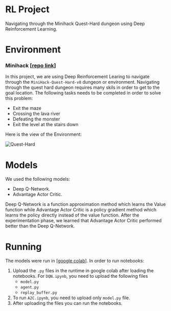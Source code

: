 # RL Project
Navigating through the Minihack Quest-Hard dungeon using Deep Reinforcement Learning.

# Environment
### Minihack [[repo link](https://github.com/facebookresearch/minihack)]
In this project, we are using Deep Reinforcement Learing to navigate through the `MiniHack-Quest-Hard-v0` dungeon or environment. Navigating through the quest hard dungeon requires many skils in order to get to the goal location. The following tasks needs to be completed in order to solve this problem:

- Exit the maze
- Crossing the lava river
- Defeating the monster
- Exit the level at the stairs down


Here is the view of the Environment:

![Quest-Hard](https://user-images.githubusercontent.com/42907395/141273959-517c8af9-c9b1-4ded-a62f-343b9a631958.png)

# Models
We used the following models:
- Deep Q-Network.
- Advantage Actor Critic.

Deep Q-Network is a function approximation method which learns the Value function while Advantage Actor Critic is a policy gradient method which learns the policy directly instead of the value function. After the experimentation phase, we learned that Advantage Actor Critic performed better than the Deep Q-Network. 

# Running
The models were run in [[google colab](https://colab.research.google.com/)]. In order to run notebooks:
1. Upload the `.py` files in the runtime in google colab after loading the notebooks. For `DQN.ipynb`, you need to upload the following files
    - `model.py`
    - `agent.py`
    - `replay_buffer.py`
2. To run `A2C.ipynb`, you need to upload only `model.py` file.
3. After uploading the files you can run the notebooks.
